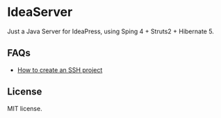 # IdeaServer

Just a Java Server for IdeaPress, using Sping 4 + Struts2 + Hibernate 5.

## FAQs

- [How to create an SSH project](./docs/how-to-create-ssh-project.md)

## License

MIT license.
